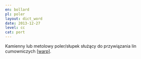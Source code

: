 ```yaml
---
en: bollard
pl: poler
layout: dict_word
date: 2013-12-27
level: cc
cat: port
---
```


Kamienny lub metolowy poler/słupek służący do przywiązania lin cumowniczych [[warp](/dict/warp.html)].
